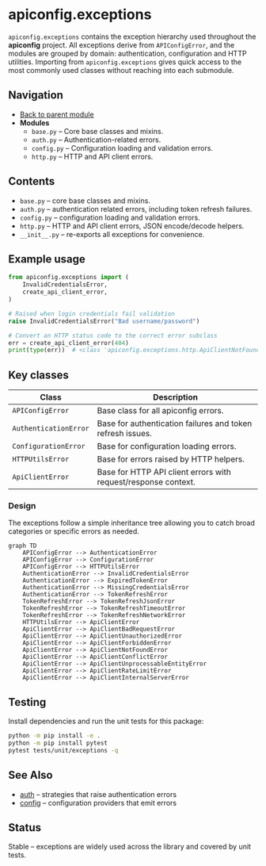 # apiconfig.exceptions

`apiconfig.exceptions` contains the exception hierarchy used throughout the
**apiconfig** project. All exceptions derive from `APIConfigError`, and the
modules are grouped by domain: authentication, configuration and HTTP utilities.
Importing from `apiconfig.exceptions` gives quick access to the most commonly
used classes without reaching into each submodule.

## Navigation
- [Back to parent module](../README.md)
- **Modules**
  - `base.py` – Core base classes and mixins.
  - `auth.py` – Authentication-related errors.
  - `config.py` – Configuration loading and validation errors.
  - `http.py` – HTTP and API client errors.

## Contents
- `base.py` – core base classes and mixins.
- `auth.py` – authentication related errors, including token refresh failures.
- `config.py` – configuration loading and validation errors.
- `http.py` – HTTP and API client errors, JSON encode/decode helpers.
- `__init__.py` – re-exports all exceptions for convenience.

## Example usage
```python
from apiconfig.exceptions import (
    InvalidCredentialsError,
    create_api_client_error,
)

# Raised when login credentials fail validation
raise InvalidCredentialsError("Bad username/password")

# Convert an HTTP status code to the correct error subclass
err = create_api_client_error(404)
print(type(err))  # <class 'apiconfig.exceptions.http.ApiClientNotFoundError'>
```

## Key classes
| Class | Description |
| ----- | ----------- |
| `APIConfigError` | Base class for all apiconfig errors. |
| `AuthenticationError` | Base for authentication failures and token refresh issues. |
| `ConfigurationError` | Base for configuration loading errors. |
| `HTTPUtilsError` | Base for errors raised by HTTP helpers. |
| `ApiClientError` | Base for HTTP API client errors with request/response context. |

### Design
The exceptions follow a simple inheritance tree allowing you to catch broad
categories or specific errors as needed.

```mermaid
graph TD
    APIConfigError --> AuthenticationError
    APIConfigError --> ConfigurationError
    APIConfigError --> HTTPUtilsError
    AuthenticationError --> InvalidCredentialsError
    AuthenticationError --> ExpiredTokenError
    AuthenticationError --> MissingCredentialsError
    AuthenticationError --> TokenRefreshError
    TokenRefreshError --> TokenRefreshJsonError
    TokenRefreshError --> TokenRefreshTimeoutError
    TokenRefreshError --> TokenRefreshNetworkError
    HTTPUtilsError --> ApiClientError
    ApiClientError --> ApiClientBadRequestError
    ApiClientError --> ApiClientUnauthorizedError
    ApiClientError --> ApiClientForbiddenError
    ApiClientError --> ApiClientNotFoundError
    ApiClientError --> ApiClientConflictError
    ApiClientError --> ApiClientUnprocessableEntityError
    ApiClientError --> ApiClientRateLimitError
    ApiClientError --> ApiClientInternalServerError
```

## Testing
Install dependencies and run the unit tests for this package:
```bash
python -m pip install -e .
python -m pip install pytest
pytest tests/unit/exceptions -q
```

## See Also
- [auth](../auth/README.md) – strategies that raise authentication errors
- [config](../config/README.md) – configuration providers that emit errors

## Status
Stable – exceptions are widely used across the library and covered by unit
tests.

